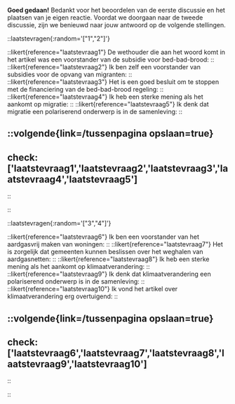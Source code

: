 **Goed gedaan!** Bedankt voor het beoordelen van de eerste discussie en het plaatsen van je eigen reactie.
Voordat we doorgaan naar de tweede discussie, zijn we benieuwd naar jouw antwoord op de volgende stellingen.

::laatstevragen{:random='["1","2"]'}

::likert{reference="laatstevraag1"}
De wethouder die aan het woord komt in het artikel was een voorstander van de subsidie voor bed-bad-brood:
::
::likert{reference="laatstevraag2"}
Ik ben zelf een voorstander van subsidies voor de opvang van migranten:
::
::likert{reference="laatstevraag3"}
Het is een goed besluit om te stoppen met de financiering van de bed-bad-brood regeling:
::
::likert{reference="laatstevraag4"}
Ik heb een sterke mening als het aankomt op migratie:
::
::likert{reference="laatstevraag5"}
Ik denk dat migratie een polariserend onderwerp is in de samenleving:
::

::volgende{link=/tussenpagina opslaan=true}
---
check: ['laatstevraag1','laatstevraag2','laatstevraag3','laatstevraag4','laatstevraag5']
---
::

::

::laatstevragen{:random='["3","4"]'}

::likert{reference="laatstevraag6"}
Ik ben een voorstander van het aardgasvrij maken van woningen:
::
::likert{reference="laatstevraag7"}
Het is zorgelijk dat gemeenten kunnen beslissen over het weghalen van aardgasnetten:
::
::likert{reference="laatstevraag8"}
Ik heb een sterke mening als het aankomt op klimaatverandering:
::
::likert{reference="laatstevraag9"}
Ik denk dat klimaatverandering een polariserend onderwerp is in de samenleving: 
::
::likert{reference="laatstevraag10"}
Ik vond het artikel over klimaatverandering erg overtuigend:
::

::volgende{link=/tussenpagina opslaan=true}
---
check: ['laatstevraag6','laatstevraag7','laatstevraag8','laatstevraag9','laatstevraag10']
---
::

::
